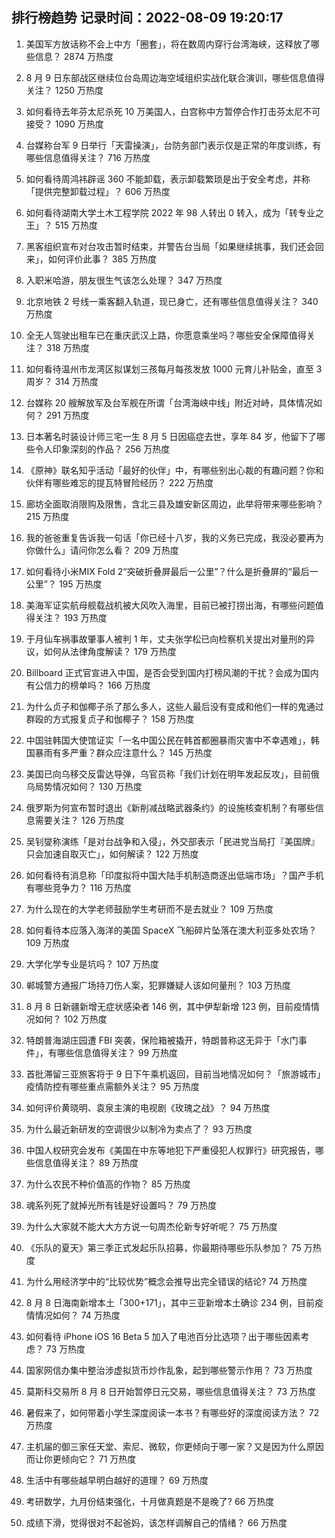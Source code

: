 
## 排行榜趋势 记录时间：2022-08-09 19:20:17
  
  1. 美国军方放话称不会上中方「圈套」，将在数周内穿行台湾海峡，这释放了哪些信息？ 2874 万热度
    
  2. 8 月 9 日东部战区继续位台岛周边海空域组织实战化联合演训，哪些信息值得关注？ 1250 万热度
    
  3. 如何看待去年芬太尼杀死 10 万美国人，白宫称中方暂停合作打击芬太尼不可接受？ 1090 万热度
    
  4. 台媒称台军 9 日举行「天雷操演」，台防务部门表示仅是正常的年度训练，有哪些信息值得关注？ 716 万热度
    
  5. 如何看待周鸿祎辟谣 360 不能卸载，表示卸载繁琐是出于安全考虑，并称「提供完整卸载过程」？ 606 万热度
    
  6. 如何看待湖南大学土木工程学院 2022 年 98 人转出 0 转入，成为「转专业之王」？ 515 万热度
    
  7. 黑客组织宣布对台攻击暂时结束，并警告台当局「如果继续挑事，我们还会回来」，如何评价此事？ 385 万热度
    
  8. 入职米哈游，朋友很生气该怎么处理？ 347 万热度
    
  9. 北京地铁 2 号线一乘客翻入轨道，现已身亡，还有哪些信息值得关注？ 340 万热度
    
  10. 全无人驾驶出租车已在重庆武汉上路，你愿意乘坐吗？哪些安全保障值得关注？ 318 万热度
    
  11. 如何看待温州市龙湾区拟谋划三孩每月每孩发放 1000 元育儿补贴金，直至 3 周岁？ 314 万热度
    
  12. 台媒称 20 艘解放军及台军舰在所谓「台湾海峡中线」附近对峙，具体情况如何？ 291 万热度
    
  13. 日本著名时装设计师三宅一生 8 月 5 日因癌症去世，享年 84 岁，他留下了哪些令人印象深刻的作品？ 256 万热度
    
  14. 《原神》联名知乎活动「最好的伙伴」中，有哪些别出心裁的有趣问题？你和伙伴有哪些难忘的提瓦特冒险经历？ 222 万热度
    
  15. 廊坊全面取消限购及限售，含北三县及雄安新区周边，此举将带来哪些影响？ 215 万热度
    
  16. 我的爸爸重复告诉我一句话「你已经十八岁，我的义务已完成，我没必要再为你做什么」请问你怎么看？ 209 万热度
    
  17. 如何看待小米MIX Fold 2“突破折叠屏最后一公里”？什么是折叠屏的“最后一公里”？ 195 万热度
    
  18. 美海军证实航母舰载战机被大风吹入海里，目前已被打捞出海，有哪些问题值得关注？ 193 万热度
    
  19. 于月仙车祸事故肇事人被判 1 年，丈夫张学松已向检察机关提出对量刑的异议，如何从法律角度解读？ 179 万热度
    
  20. Billboard 正式官宣进入中国，是否会受到国内打榜风潮的干扰？会成为国内有公信力的榜单吗？ 166 万热度
    
  21. 为什么贞子和伽椰子杀了那么多人，这些人最后没有变成和他们一样的鬼通过群殴的方式报复贞子和伽椰子？ 158 万热度
    
  22. 中国驻韩国大使馆证实「一名中国公民在韩首都圈暴雨灾害中不幸遇难」，韩国暴雨有多严重？群众应注意什么？ 145 万热度
    
  23. 美国已向乌移交反雷达导弹，乌官员称「我们计划在明年发起反攻」，目前俄乌局势情况如何？ 130 万热度
    
  24. 俄罗斯为何宣布暂时退出《新削减战略武器条约》的设施核查机制？有哪些信息需要关注？ 126 万热度
    
  25. 吴钊燮称演练「是对台战争和入侵」，外交部表示「民进党当局打『美国牌』 只会加速自取灭亡」，如何解读？ 122 万热度
    
  26. 如何看待有消息称「印度拟将中国大陆手机制造商逐出低端市场」？国产手机有哪些竞争力？ 116 万热度
    
  27. 为什么现在的大学老师鼓励学生考研而不是去就业？ 109 万热度
    
  28. 如何看待本应落入海洋的美国 SpaceX 飞船碎片坠落在澳大利亚多处农场？ 109 万热度
    
  29. 大学化学专业是坑吗？ 107 万热度
    
  30. 郸城警方通报广场持刀伤人案，犯罪嫌疑人该如何量刑？ 103 万热度
    
  31. 8 月 8 日新疆新增无症状感染者 146 例，其中伊犁新增 123 例，目前疫情情况如何？ 102 万热度
    
  32. 特朗普海湖庄园遭 FBI 突袭，保险箱被撬开，特朗普称这无异于「水门事件」，有哪些信息值得关注？ 99 万热度
    
  33. 首批滞留三亚旅客将于 9 日下午乘机返回，目前当地情况如何？「旅游城市」疫情防控有哪些重点需额外关注？ 95 万热度
    
  34. 如何评价黄晓明、袁泉主演的电视剧《玫瑰之战》？ 94 万热度
    
  35. 为什么最近新研发的空调很少以制冷为卖点了？ 93 万热度
    
  36. 中国人权研究会发布《美国在中东等地犯下严重侵犯人权罪行》研究报告，哪些信息值得关注？ 89 万热度
    
  37. 为什么农民不种价值高的作物？ 85 万热度
    
  38. 魂系列死了就掉光所有钱是好设置吗？ 79 万热度
    
  39. 为什么大家就不能大大方方说一句周杰伦新专好听呢？ 75 万热度
    
  40. 《乐队的夏天》第三季正式发起乐队招募，你最期待哪些乐队参加？ 75 万热度
    
  41. 为什么用经济学中的“比较优势”概念会推导出完全错误的结论? 74 万热度
    
  42. 8 月 8 日海南新增本土「300+171」，其中三亚新增本土确诊 234 例，目前疫情情况如何？ 74 万热度
    
  43. 如何看待 iPhone iOS 16 Beta 5 加入了电池百分比选项？出于哪些因素考虑？ 73 万热度
    
  44. 国家网信办集中整治涉虚拟货币炒作乱象，起到哪些警示作用？ 73 万热度
    
  45. 莫斯科交易所 8 月 8 日开始暂停日元交易，哪些信息值得关注？ 73 万热度
    
  46. 暑假来了，如何带着小学生深度阅读一本书？有哪些好的深度阅读方法？ 72 万热度
    
  47. 主机届的御三家任天堂、索尼、微软，你更倾向于哪一家？又是因为什么原因而让你更倾向它？ 71 万热度
    
  48. 生活中有哪些越早明白越好的道理？ 69 万热度
    
  49. 考研数学，九月份结束强化，十月做真题是不是晚了? 66 万热度
    
  50. 成绩下滑，觉得很对不起爸妈，该怎样调解自己的情绪？ 66 万热度
    